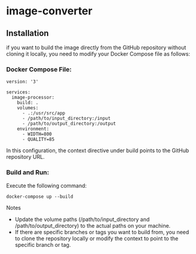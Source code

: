 # image-converter

## Installation
if you want to build the image directly from the GitHub repository without cloning it locally, you need to modify your Docker Compose file as follows:

### Docker Compose File:
```
version: '3'

services:
  image-processor:
    build: .
    volumes:
      - .:/usr/src/app
      - /path/to/input_directory:/input
      - /path/to/output_directory:/output
    environment:
      - WIDTH=800
      - QUALITY=85
```
In this configuration, the context directive under build points to the GitHub repository URL.

### Build and Run:
Execute the following command:
```
docker-compose up --build
```
Notes
- Update the volume paths (/path/to/input_directory and /path/to/output_directory) to the actual paths on your machine.
- If there are specific branches or tags you want to build from, you need to clone the repository locally or modify the context to point to the specific branch or tag.
